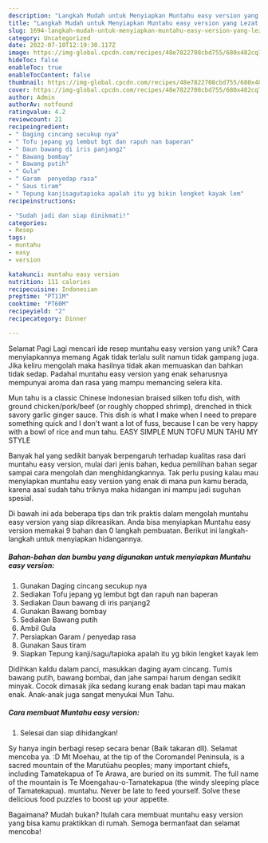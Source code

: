 ```yaml
---
description: "Langkah Mudah untuk Menyiapkan Muntahu easy version yang Lezat, Mantap"
title: "Langkah Mudah untuk Menyiapkan Muntahu easy version yang Lezat, Mantap"
slug: 1694-langkah-mudah-untuk-menyiapkan-muntahu-easy-version-yang-lezat-mantap
category: Uncategorized
date: 2022-07-10T12:19:30.117Z
image: https://img-global.cpcdn.com/recipes/48e7822708cbd755/680x482cq70/muntahu-easy-version-foto-resep-utama.jpg
hideToc: false
enableToc: true
enableTocContent: false
thumbnail: https://img-global.cpcdn.com/recipes/48e7822708cbd755/680x482cq70/muntahu-easy-version-foto-resep-utama.jpg
cover: https://img-global.cpcdn.com/recipes/48e7822708cbd755/680x482cq70/muntahu-easy-version-foto-resep-utama.jpg
author: Admin
authorAv: notfound
ratingvalue: 4.2
reviewcount: 21
recipeingredient:
- " Daging cincang secukup nya"
- " Tofu jepang yg lembut bgt dan rapuh nan baperan"
- " Daun bawang di iris panjang2"
- " Bawang bombay"
- " Bawang putih"
- " Gula"
- " Garam  penyedap rasa"
- " Saus tiram"
- " Tepung kanjisagutapioka apalah itu yg bikin lengket kayak lem"
recipeinstructions:

- "Sudah jadi dan siap dinikmati!"
categories:
- Resep
tags:
- muntahu
- easy
- version

katakunci: muntahu easy version 
nutrition: 111 calories
recipecuisine: Indonesian
preptime: "PT11M"
cooktime: "PT60M"
recipeyield: "2"
recipecategory: Dinner

---
```



Selamat Pagi Lagi mencari ide resep muntahu easy version yang unik? Cara menyiapkannya memang Agak tidak terlalu sulit namun tidak gampang juga. Jika keliru mengolah maka hasilnya tidak akan memuaskan dan bahkan tidak sedap. Padahal muntahu easy version yang enak seharusnya mempunyai aroma dan rasa yang mampu memancing selera kita.


Mun tahu is a classic Chinese Indonesian braised silken tofu dish, with ground chicken/pork/beef (or roughly chopped shrimp), drenched in thick savory garlic ginger sauce. This dish is what I make when I need to prepare something quick and I don&#39;t want a lot of fuss, because I can be very happy with a bowl of rice and mun tahu. EASY SIMPLE MUN TOFU MUN TAHU MY STYLE

Banyak hal yang sedikit banyak berpengaruh terhadap kualitas rasa dari muntahu easy version, mulai dari jenis bahan, kedua pemilihan bahan segar sampai cara mengolah dan menghidangkannya. Tak perlu pusing kalau mau menyiapkan muntahu easy version yang enak di mana pun kamu berada, karena asal sudah tahu triknya maka hidangan ini mampu jadi suguhan spesial.


Di bawah ini ada beberapa tips dan trik praktis dalam mengolah muntahu easy version yang siap dikreasikan. Anda bisa menyiapkan Muntahu easy version memakai 9 bahan dan 0 langkah pembuatan. Berikut ini langkah-langkah untuk menyiapkan hidangannya.

<!--inarticleads1-->

##### Bahan-bahan dan bumbu yang digunakan untuk menyiapkan Muntahu easy version:

1. Gunakan  Daging cincang secukup nya
1. Sediakan  Tofu jepang yg lembut bgt dan rapuh nan baperan
1. Sediakan  Daun bawang di iris panjang2
1. Gunakan  Bawang bombay
1. Sediakan  Bawang putih
1. Ambil  Gula
1. Persiapkan  Garam / penyedap rasa
1. Gunakan  Saus tiram
1. Siapkan  Tepung kanji/sagu/tapioka apalah itu yg bikin lengket kayak lem


Didihkan kaldu dalam panci, masukkan daging ayam cincang. Tumis bawang putih, bawang bombai, dan jahe sampai harum dengan sedikit minyak. Cocok dimasak jika sedang kurang enak badan tapi mau makan enak. Anak-anak juga sangat menyukai Mun Tahu. 

<!--inarticleads2-->

##### Cara membuat Muntahu easy version:


1. Selesai dan siap dihidangkan!

Sy hanya ingin berbagi resep secara benar (Baik takaran dll). Selamat mencoba ya. :D Mt Moehau, at the tip of the Coromandel Peninsula, is a sacred mountain of the Marutūahu peoples; many important chiefs, including Tamatekapua of Te Arawa, are buried on its summit. The full name of the mountain is Te Moengahau-o-Tamatekapua (the windy sleeping place of Tamatekapua). muntahu. Never be late to feed yourself. Solve these delicious food puzzles to boost up your appetite. 

Bagaimana? Mudah bukan? Itulah cara membuat muntahu easy version yang bisa kamu praktikkan di rumah. Semoga bermanfaat dan selamat mencoba!
